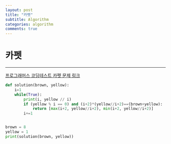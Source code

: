 ```yaml
---
layout: post
title: "카펫"
subtitle: Algorithm
categories: algorithm
comments: true
---
```


# 카펫

---

[프로그래머스 코딩테스트 카펫 문제 링크](https://programmers.co.kr/learn/courses/30/lessons/42842)

```python
def solution(brown, yellow):
    i=1
    while(True):
        print(i, yellow // i)
        if (yellow % i == 0) and (i+2)*(yellow//i+2)==(brown+yellow):
            return [max(i+2, yellow//i+2), min(i+2, yellow//i+2)]
        i+=1


brown = 8
yellow = 1
print(solution(brown, yellow))
```
